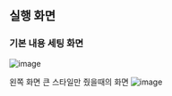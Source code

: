 ## 실행 화면

### 기본 내용 세팅 화면

![image](https://github.com/user-attachments/assets/6d43065f-66bd-4874-aa03-b0b2f58f6e42)

왼쪽 화면 큰 스타일만 줬을때의 화면
![image](https://github.com/user-attachments/assets/ad47376e-e5bf-43cd-88b8-77ade9dcfb74)
